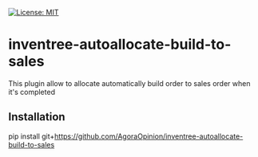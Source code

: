 [![License: MIT](https://img.shields.io/badge/License-MIT-yellow.svg)](https://opensource.org/licenses/MIT)


# inventree-autoallocate-build-to-sales

This plugin allow to allocate automatically build order to sales order when it's completed

## Installation

pip install git+https://github.com/AgoraOpinion/inventree-autoallocate-build-to-sales
